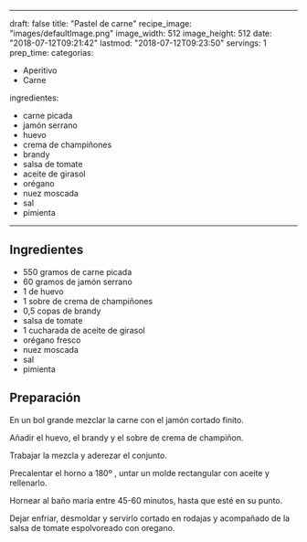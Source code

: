 
---
draft: false
title: "Pastel de carne"
recipe_image: "images/defaultImage.png"
image_width: 512
image_height: 512
date: "2018-07-12T09:21:42"
lastmod: "2018-07-12T09:23:50"
servings: 1
prep_time: 
categorias:
  - Aperitivo
  - Carne

ingredientes:
  - carne picada
  - jamón serrano
  - huevo
  - crema de champiñones
  - brandy
  - salsa de tomate
  - aceite de girasol
  - orégano
  - nuez moscada
  - sal
  - pimienta
---

## Ingredientes
- 550 gramos de carne picada
- 60 gramos de jamón serrano
- 1  de huevo
- 1 sobre de crema de champiñones
- 0,5 copas de brandy
- salsa de tomate
- 1 cucharada de aceite de girasol
- orégano fresco
- nuez moscada
- sal
- pimienta

## Preparación
En un bol grande mezclar la carne con el jamón cortado finito.

Añadir el huevo, el brandy y el sobre de crema de champiñon.

Trabajar la mezcla y aderezar el conjunto.

Precalentar el horno a 180º , untar un molde rectangular con aceite y rellenarlo.

Hornear al baño maría entre 45-60 minutos, hasta que esté en su punto.

Dejar enfriar, desmoldar y servirlo cortado en rodajas y acompañado de la salsa de tomate espolvoreado con oregano.






